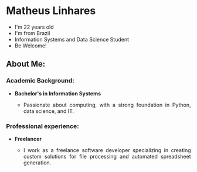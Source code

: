 # Matheus Linhares
- I'm 22 years old
- I'm from Brazil
- Information Systems and Data Science Student
- Be Welcome!

## About Me:
### Academic Background:
- **Bachelor's in Information Systems**  
    - <p align="justify">Passionate about computing, with a strong foundation in Python, data science, and IT.</p>
### Professional experience:
- **Freelancer**
    - <p align="justify">I work as a freelance software developer specializing in creating custom solutions for file processing and automated spreadsheet generation.</p>
